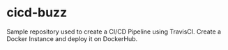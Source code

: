 # cicd-buzz

Sample repository used to create a CI/CD Pipeline using TravisCI.
Create a Docker Instance and deploy it on DockerHub.
